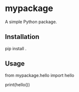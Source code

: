# mypackage

A simple Python package.

## Installation

pip install .

## Usage

from mypackage.hello import hello

print(hello())
